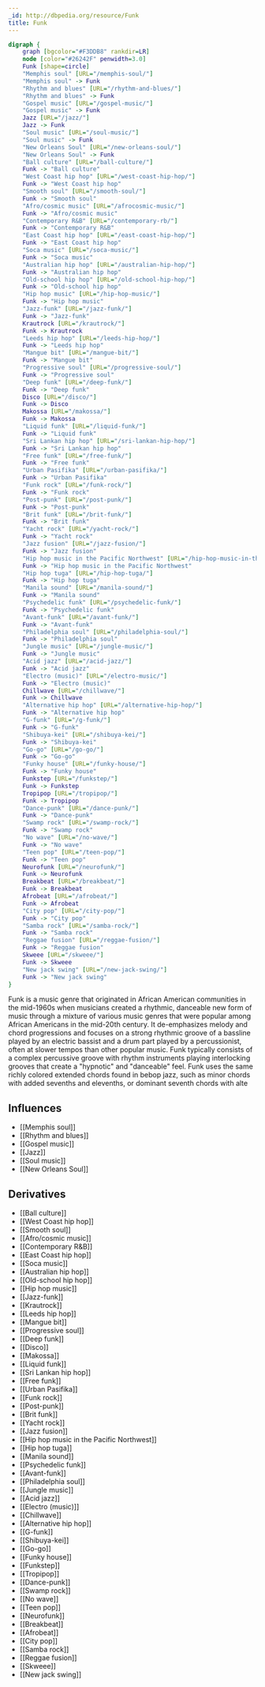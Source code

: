 ```yaml
---
_id: http://dbpedia.org/resource/Funk
title: Funk
---
```


```dot
digraph {
	graph [bgcolor="#F3DDB8" rankdir=LR]
	node [color="#26242F" penwidth=3.0]
	Funk [shape=circle]
	"Memphis soul" [URL="/memphis-soul/"]
	"Memphis soul" -> Funk
	"Rhythm and blues" [URL="/rhythm-and-blues/"]
	"Rhythm and blues" -> Funk
	"Gospel music" [URL="/gospel-music/"]
	"Gospel music" -> Funk
	Jazz [URL="/jazz/"]
	Jazz -> Funk
	"Soul music" [URL="/soul-music/"]
	"Soul music" -> Funk
	"New Orleans Soul" [URL="/new-orleans-soul/"]
	"New Orleans Soul" -> Funk
	"Ball culture" [URL="/ball-culture/"]
	Funk -> "Ball culture"
	"West Coast hip hop" [URL="/west-coast-hip-hop/"]
	Funk -> "West Coast hip hop"
	"Smooth soul" [URL="/smooth-soul/"]
	Funk -> "Smooth soul"
	"Afro/cosmic music" [URL="/afrocosmic-music/"]
	Funk -> "Afro/cosmic music"
	"Contemporary R&B" [URL="/contemporary-rb/"]
	Funk -> "Contemporary R&B"
	"East Coast hip hop" [URL="/east-coast-hip-hop/"]
	Funk -> "East Coast hip hop"
	"Soca music" [URL="/soca-music/"]
	Funk -> "Soca music"
	"Australian hip hop" [URL="/australian-hip-hop/"]
	Funk -> "Australian hip hop"
	"Old-school hip hop" [URL="/old-school-hip-hop/"]
	Funk -> "Old-school hip hop"
	"Hip hop music" [URL="/hip-hop-music/"]
	Funk -> "Hip hop music"
	"Jazz-funk" [URL="/jazz-funk/"]
	Funk -> "Jazz-funk"
	Krautrock [URL="/krautrock/"]
	Funk -> Krautrock
	"Leeds hip hop" [URL="/leeds-hip-hop/"]
	Funk -> "Leeds hip hop"
	"Mangue bit" [URL="/mangue-bit/"]
	Funk -> "Mangue bit"
	"Progressive soul" [URL="/progressive-soul/"]
	Funk -> "Progressive soul"
	"Deep funk" [URL="/deep-funk/"]
	Funk -> "Deep funk"
	Disco [URL="/disco/"]
	Funk -> Disco
	Makossa [URL="/makossa/"]
	Funk -> Makossa
	"Liquid funk" [URL="/liquid-funk/"]
	Funk -> "Liquid funk"
	"Sri Lankan hip hop" [URL="/sri-lankan-hip-hop/"]
	Funk -> "Sri Lankan hip hop"
	"Free funk" [URL="/free-funk/"]
	Funk -> "Free funk"
	"Urban Pasifika" [URL="/urban-pasifika/"]
	Funk -> "Urban Pasifika"
	"Funk rock" [URL="/funk-rock/"]
	Funk -> "Funk rock"
	"Post-punk" [URL="/post-punk/"]
	Funk -> "Post-punk"
	"Brit funk" [URL="/brit-funk/"]
	Funk -> "Brit funk"
	"Yacht rock" [URL="/yacht-rock/"]
	Funk -> "Yacht rock"
	"Jazz fusion" [URL="/jazz-fusion/"]
	Funk -> "Jazz fusion"
	"Hip hop music in the Pacific Northwest" [URL="/hip-hop-music-in-the-pacific-northwest/"]
	Funk -> "Hip hop music in the Pacific Northwest"
	"Hip hop tuga" [URL="/hip-hop-tuga/"]
	Funk -> "Hip hop tuga"
	"Manila sound" [URL="/manila-sound/"]
	Funk -> "Manila sound"
	"Psychedelic funk" [URL="/psychedelic-funk/"]
	Funk -> "Psychedelic funk"
	"Avant-funk" [URL="/avant-funk/"]
	Funk -> "Avant-funk"
	"Philadelphia soul" [URL="/philadelphia-soul/"]
	Funk -> "Philadelphia soul"
	"Jungle music" [URL="/jungle-music/"]
	Funk -> "Jungle music"
	"Acid jazz" [URL="/acid-jazz/"]
	Funk -> "Acid jazz"
	"Electro (music)" [URL="/electro-music/"]
	Funk -> "Electro (music)"
	Chillwave [URL="/chillwave/"]
	Funk -> Chillwave
	"Alternative hip hop" [URL="/alternative-hip-hop/"]
	Funk -> "Alternative hip hop"
	"G-funk" [URL="/g-funk/"]
	Funk -> "G-funk"
	"Shibuya-kei" [URL="/shibuya-kei/"]
	Funk -> "Shibuya-kei"
	"Go-go" [URL="/go-go/"]
	Funk -> "Go-go"
	"Funky house" [URL="/funky-house/"]
	Funk -> "Funky house"
	Funkstep [URL="/funkstep/"]
	Funk -> Funkstep
	Tropipop [URL="/tropipop/"]
	Funk -> Tropipop
	"Dance-punk" [URL="/dance-punk/"]
	Funk -> "Dance-punk"
	"Swamp rock" [URL="/swamp-rock/"]
	Funk -> "Swamp rock"
	"No wave" [URL="/no-wave/"]
	Funk -> "No wave"
	"Teen pop" [URL="/teen-pop/"]
	Funk -> "Teen pop"
	Neurofunk [URL="/neurofunk/"]
	Funk -> Neurofunk
	Breakbeat [URL="/breakbeat/"]
	Funk -> Breakbeat
	Afrobeat [URL="/afrobeat/"]
	Funk -> Afrobeat
	"City pop" [URL="/city-pop/"]
	Funk -> "City pop"
	"Samba rock" [URL="/samba-rock/"]
	Funk -> "Samba rock"
	"Reggae fusion" [URL="/reggae-fusion/"]
	Funk -> "Reggae fusion"
	Skweee [URL="/skweee/"]
	Funk -> Skweee
	"New jack swing" [URL="/new-jack-swing/"]
	Funk -> "New jack swing"
}
```

Funk is a music genre that originated in African American communities in the mid-1960s when musicians created a rhythmic, danceable new form of music through a mixture of various music genres that were popular among African Americans in the mid-20th century. It de-emphasizes melody and chord progressions and focuses on a strong rhythmic groove of a bassline played by an electric bassist and a drum part played by a percussionist, often at slower tempos than other popular music. Funk typically consists of a complex percussive groove with rhythm instruments playing interlocking grooves that create a "hypnotic" and "danceable" feel. Funk uses the same richly colored extended chords found in bebop jazz, such as minor chords with added sevenths and elevenths, or dominant seventh chords with alte

## Influences

- [[Memphis soul]]
- [[Rhythm and blues]]
- [[Gospel music]]
- [[Jazz]]
- [[Soul music]]
- [[New Orleans Soul]]

## Derivatives

- [[Ball culture]]
- [[West Coast hip hop]]
- [[Smooth soul]]
- [[Afro/cosmic music]]
- [[Contemporary R&B]]
- [[East Coast hip hop]]
- [[Soca music]]
- [[Australian hip hop]]
- [[Old-school hip hop]]
- [[Hip hop music]]
- [[Jazz-funk]]
- [[Krautrock]]
- [[Leeds hip hop]]
- [[Mangue bit]]
- [[Progressive soul]]
- [[Deep funk]]
- [[Disco]]
- [[Makossa]]
- [[Liquid funk]]
- [[Sri Lankan hip hop]]
- [[Free funk]]
- [[Urban Pasifika]]
- [[Funk rock]]
- [[Post-punk]]
- [[Brit funk]]
- [[Yacht rock]]
- [[Jazz fusion]]
- [[Hip hop music in the Pacific Northwest]]
- [[Hip hop tuga]]
- [[Manila sound]]
- [[Psychedelic funk]]
- [[Avant-funk]]
- [[Philadelphia soul]]
- [[Jungle music]]
- [[Acid jazz]]
- [[Electro (music)]]
- [[Chillwave]]
- [[Alternative hip hop]]
- [[G-funk]]
- [[Shibuya-kei]]
- [[Go-go]]
- [[Funky house]]
- [[Funkstep]]
- [[Tropipop]]
- [[Dance-punk]]
- [[Swamp rock]]
- [[No wave]]
- [[Teen pop]]
- [[Neurofunk]]
- [[Breakbeat]]
- [[Afrobeat]]
- [[City pop]]
- [[Samba rock]]
- [[Reggae fusion]]
- [[Skweee]]
- [[New jack swing]]
